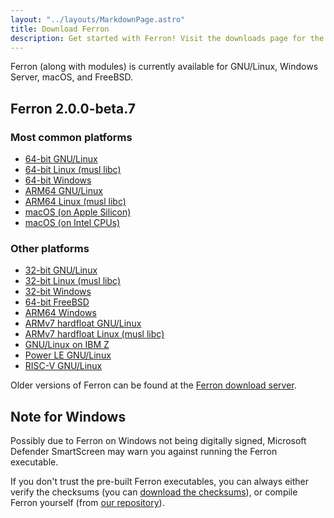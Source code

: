 ```yaml
---
layout: "../layouts/MarkdownPage.astro"
title: Download Ferron
description: Get started with Ferron! Visit the downloads page for the latest stable releases to find your perfect fit!
---
```


Ferron (along with modules) is currently available for GNU/Linux, Windows Server, macOS, and FreeBSD.

## Ferron 2.0.0-beta.7

### Most common platforms

- [64-bit GNU/Linux](https://downloads.ferronweb.org/2.0.0-beta.7/ferron-2.0.0-beta.7-x86_64-unknown-linux-gnu.zip)
- [64-bit Linux (musl libc)](https://downloads.ferronweb.org/2.0.0-beta.7/ferron-2.0.0-beta.7-x86_64-unknown-linux-musl.zip)
- [64-bit Windows](https://downloads.ferronweb.org/2.0.0-beta.7/ferron-2.0.0-beta.7-x86_64-pc-windows-msvc.zip)
- [ARM64 GNU/Linux](https://downloads.ferronweb.org/2.0.0-beta.7/ferron-2.0.0-beta.7-aarch64-unknown-linux-gnu.zip)
- [ARM64 Linux (musl libc)](https://downloads.ferronweb.org/2.0.0-beta.7/ferron-2.0.0-beta.7-aarch64-unknown-linux-musl.zip)
- [macOS (on Apple Silicon)](https://downloads.ferronweb.org/2.0.0-beta.7/ferron-2.0.0-beta.7-aarch64-apple-darwin.zip)
- [macOS (on Intel CPUs)](https://downloads.ferronweb.org/2.0.0-beta.7/ferron-2.0.0-beta.7-x86_64-apple-darwin.zip)

### Other platforms

- [32-bit GNU/Linux](https://downloads.ferronweb.org/2.0.0-beta.7/ferron-2.0.0-beta.7-i686-unknown-linux-gnu.zip)
- [32-bit Linux (musl libc)](https://downloads.ferronweb.org/2.0.0-beta.7/ferron-2.0.0-beta.7-i686-unknown-linux-musl.zip)
- [32-bit Windows](https://downloads.ferronweb.org/2.0.0-beta.7/ferron-2.0.0-beta.7-i686-pc-windows-msvc.zip)
- [64-bit FreeBSD](https://downloads.ferronweb.org/2.0.0-beta.7/ferron-2.0.0-beta.7-x86_64-unknown-freebsd.zip)
- [ARM64 Windows](https://downloads.ferronweb.org/2.0.0-beta.7/ferron-2.0.0-beta.7-aarch64-pc-windows-msvc.zip)
- [ARMv7 hardfloat GNU/Linux](https://downloads.ferronweb.org/2.0.0-beta.7/ferron-2.0.0-beta.7-armv7-unknown-linux-gnueabihf.zip)
- [ARMv7 hardfloat Linux (musl libc)](https://downloads.ferronweb.org/2.0.0-beta.7/ferron-2.0.0-beta.7-armv7-unknown-linux-musleabihf.zip)
- [GNU/Linux on IBM Z](https://downloads.ferronweb.org/2.0.0-beta.7/ferron-2.0.0-beta.7-s390x-unknown-linux-gnu.zip)
- [Power LE GNU/Linux](https://downloads.ferronweb.org/2.0.0-beta.7/ferron-2.0.0-beta.7-powerpc64le-unknown-linux-gnu.zip)
- [RISC-V GNU/Linux](https://downloads.ferronweb.org/2.0.0-beta.7/ferron-2.0.0-beta.7-riscv64gc-unknown-linux-gnu.zip)

Older versions of Ferron can be found at the [Ferron download server](https://downloads.ferronweb.org/).

## Note for Windows

Possibly due to Ferron on Windows not being digitally signed, Microsoft Defender SmartScreen may warn you against running the Ferron executable.

If you don't trust the pre-built Ferron executables, you can always either verify the checksums (you can [download the checksums](https://downloads.ferronweb.org/2.0.0-beta.7/ferron-2.0.0-beta.7.sha256sum)), or compile Ferron yourself (from [our repository](https://github.com/ferronweb/ferron)).
